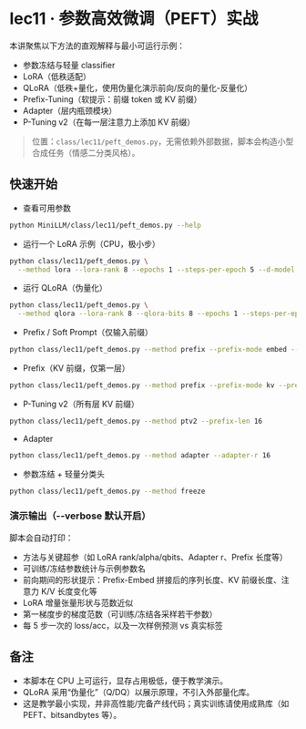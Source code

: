 # lec11 · 参数高效微调（PEFT）实战

本讲聚焦以下方法的直观解释与最小可运行示例：

- 参数冻结与轻量 classifier
- LoRA（低秩适配）
- QLoRA（低秩+量化，使用伪量化演示前向/反向的量化-反量化）
- Prefix-Tuning（软提示：前缀 token 或 KV 前缀）
- Adapter（层内瓶颈模块）
- P-Tuning v2（在每一层注意力上添加 KV 前缀）

> 位置：`class/lec11/peft_demos.py`，无需依赖外部数据，脚本会构造小型合成任务（情感二分类风格）。

## 快速开始

- 查看可用参数

```bash
python MiniLLM/class/lec11/peft_demos.py --help
```

- 运行一个 LoRA 示例（CPU，极小步）

```bash
python class/lec11/peft_demos.py \
  --method lora --lora-rank 8 --epochs 1 --steps-per-epoch 5 --d-model 256 --n-layers 2
```

- 运行 QLoRA（伪量化）

```bash
python class/lec11/peft_demos.py \
  --method qlora --lora-rank 8 --qlora-bits 8 --epochs 1 --steps-per-epoch 5
```

- Prefix / Soft Prompt（仅输入前缀）

```bash
python class/lec11/peft_demos.py --method prefix --prefix-mode embed --prefix-len 16
```

- Prefix（KV 前缀，仅第一层）

```bash
python class/lec11/peft_demos.py --method prefix --prefix-mode kv --prefix-len 16
```

- P-Tuning v2（所有层 KV 前缀）

```bash
python class/lec11/peft_demos.py --method ptv2 --prefix-len 16
```

- Adapter

```bash
python class/lec11/peft_demos.py --method adapter --adapter-r 16
```

- 参数冻结 + 轻量分类头

```bash
python class/lec11/peft_demos.py --method freeze
```

### 演示输出（--verbose 默认开启）

脚本会自动打印：
- 方法与关键超参（如 LoRA rank/alpha/qbits、Adapter r、Prefix 长度等）
- 可训练/冻结参数统计与示例参数名
- 前向期间的形状提示：Prefix-Embed 拼接后的序列长度、KV 前缀长度、注意力 K/V 长度变化等
- LoRA 增量张量形状与范数近似
- 第一梯度步的梯度范数（可训练/冻结各采样若干参数）
- 每 5 步一次的 loss/acc，以及一次样例预测 vs 真实标签

## 备注

- 本脚本在 CPU 上可运行，显存占用极低，便于教学演示。
- QLoRA 采用“伪量化”（Q/DQ）以展示原理，不引入外部量化库。
- 这是教学最小实现，并非高性能/完备产线代码；真实训练请使用成熟库（如 PEFT、bitsandbytes 等）。
